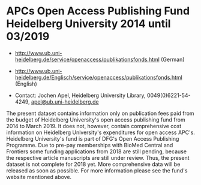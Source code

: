 # APCs Open Access Publishing Fund Heidelberg University 2014 until 03/2019

* http://www.ub.uni-heidelberg.de/service/openaccess/publikationsfonds.html (German)
* http://www.ub.uni-heidelberg.de/Englisch/service/openaccess/publikationsfonds.html (English)


* Contact: Jochen Apel, Heidelberg University Library, 0049(0)6221-54-4249, apel@ub.uni-heidelberg.de 


The present dataset contains information only on publication fees paid from the budget of Heidelberg University's open access publishing fund from 2014 to March 2019. It does not, however, contain comprehensive cost information on Heidelberg University's expenditures for open access APC's. 
Heidelberg University's fund is part of DFG's Open Access Publishing Programme.  Due to pre-pay memberships with BioMed Central and Frontiers some funding applications from 2018 are still pending, because the respective article manuscripts are still under review. Thus, the present dataset is not complete for 2018 yet. More comprehensive data will be released as soon as possible. For more information please see the fund's website mentioned above.
